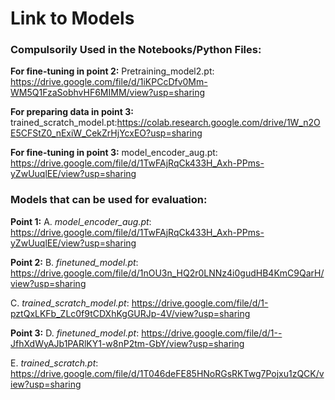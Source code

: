 # Link to Models

### Compulsorily Used in the Notebooks/Python Files:

**For fine-tuning in point 2:**
Pretraining_model2.pt: https://drive.google.com/file/d/1iKPCcDfv0Mm-WM5Q1FzaSobhvHF6MIMM/view?usp=sharing

**For preparing data in point 3:**
trained_scratch_model.pt:https://colab.research.google.com/drive/1W_n2OE5CFStZ0_nExiW_CekZrHjYcxEO?usp=sharing

**For fine-tuning in point 3:**
model_encoder_aug.pt: https://drive.google.com/file/d/1TwFAjRqCk433H_Axh-PPms-yZwUuqlEE/view?usp=sharing

### Models that can be used for evaluation:

**Point 1:**
A. *model_encoder_aug.pt*: https://drive.google.com/file/d/1TwFAjRqCk433H_Axh-PPms-yZwUuqlEE/view?usp=sharing


**Point 2:**
B. *finetuned_model.pt*: https://drive.google.com/file/d/1nOU3n_HQ2r0LNNz4i0gudHB4KmC9QarH/view?usp=sharing

C. *trained_scratch_model.pt*: https://drive.google.com/file/d/1-pztQxLKFb_ZLc0f9tCDXhKgGURJp-4V/view?usp=sharing


**Point 3:**
D. *finetuned_model.pt*: https://drive.google.com/file/d/1--JfhXdWyAJb1PARlKY1-w8nP2tm-GbY/view?usp=sharing

E. *trained_scratch.pt*: https://drive.google.com/file/d/1T046deFE85HNoRGsRKTwg7Pojxu1zQCK/view?usp=sharing





